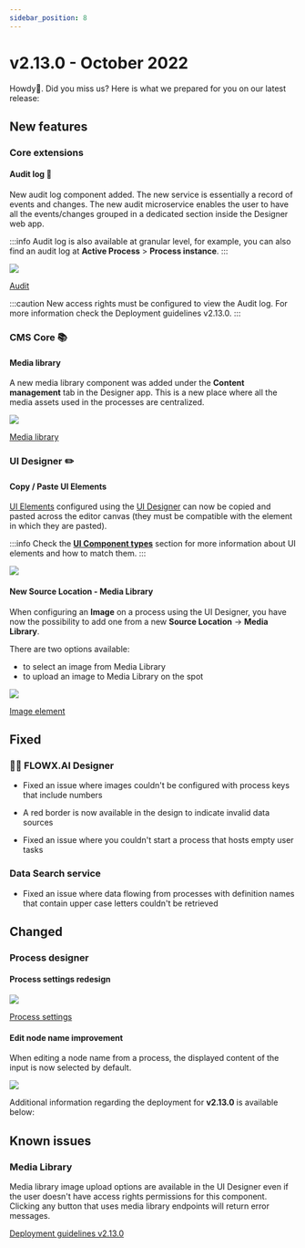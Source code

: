 ```yaml
---
sidebar_position: 8
---
```


# v2.13.0 - October 2022

Howdy:wave:. Did you miss us? Here is what we prepared for you on our latest release:

## **New features**

### Core extensions

#### Audit log 🔎

New audit log component added. The new service is essentially a record of events and changes. The new audit microservice enables the user to have all the events/changes grouped in a dedicated section inside the Designer web app.

:::info
Audit log is also available at granular level, for example, you can also find an audit log at **Active Process** > **Process instance**.
:::

![](https://s3.eu-west-1.amazonaws.com/docx.flowx.ai/release-notes/audit_log_new.png)

[Audit](../../docs/platform-deep-dive/core-components/core-extensions/audit)

:::caution
New access rights must be configured to view the Audit log. For more information check the Deployment guidelines v2.13.0.
:::

### CMS Core 📚

#### Media library  

A new media library component was added under the **Content management** tab in the Designer app. This is a new place where all the media assets used in the processes are centralized.

![](https://s3.eu-west-1.amazonaws.com/docx.flowx.ai/release-notes/media_library.gif)

[Media library](../../docs/platform-deep-dive/core-components/core-extensions/content-management/media-library)

### UI Designer ✏️
 
#### Copy / Paste UI Elements

[UI Elements](../../docs/building-blocks/ui-designer/ui-component-types) configured using the [UI Designer](../../docs/building-blocks/ui-designer) can now be copied and pasted across the editor canvas (they must be compatible with the element in which they are pasted).

:::info
Check the [**UI Component types**](../../docs/building-blocks/ui-designer/ui-component-types) section for more information about UI elements and how to match them.
:::

![](https://s3.eu-west-1.amazonaws.com/docx.flowx.ai/release-notes/copy_paste_ui_elements.gif)

#### New Source Location - Media Library

When configuring an **Image** on a process using the UI Designer, you have now the possibility to add one from a new **Source Location** -> **Media Library**.

There are two options available:

* to select an image from Media Library
* to upload an image to Media Library on the spot

![](https://s3.eu-west-1.amazonaws.com/docx.flowx.ai/release-notes/ui_designer_media_library.png)

[Image element](../../docs/building-blocks/ui-designer/ui-component-types/image)

## **Fixed**

### 👩‍🏭 FLOWX.AI Designer

* Fixed an issue where images couldn't be configured with process keys that include numbers

* A red border is now available in the design to indicate invalid data sources

* Fixed an issue where you couldn't start a process that hosts empty user tasks

### Data Search service

* Fixed an issue where data flowing from processes with definition names that contain upper case letters couldn't be retrieved
 
## **Changed**

### Process designer

#### Process settings redesign

![](https://s3.eu-west-1.amazonaws.com/docx.flowx.ai/release-notes/process_settings_redesign.gif)

[Process settings](../../docs/building-blocks/process/process-definition/)

#### Edit node name improvement

When editing a node name from a process, the displayed content of the input is now selected by default.

![](https://s3.eu-west-1.amazonaws.com/docx.flowx.ai/release-notes/edit_node_select.gif)


Additional information regarding the deployment for **v2.13.0** is available below:

## **Known issues** 

### Media Library

Media library image upload options are available in the UI Designer even if the user doesn't have access rights permissions for this component. Clicking any button that uses media library endpoints will return error messages.

[Deployment guidelines v2.13.0](deployment-guidelines-v2.13.0)



